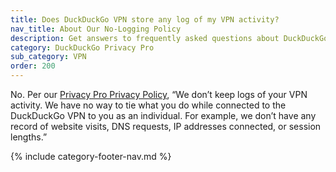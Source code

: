 ```yaml
---
title: Does DuckDuckGo VPN store any log of my VPN activity?
nav_title: About Our No-Logging Policy
description: Get answers to frequently asked questions about DuckDuckGo VPN, which gives you an extra layer of protection online, hiding your location and IP address from the sites you visit.
category: DuckDuckGo Privacy Pro
sub_category: VPN
order: 200
---
```


No. Per our [Privacy Pro Privacy Policy](https://duckduckgo.com/pro/privacy-terms), “We don’t keep logs of your VPN activity. We have no way to tie what you do while connected to the DuckDuckGo VPN to you as an individual. For example, we don’t have any record of website visits, DNS requests, IP addresses connected, or session lengths.”

{% include category-footer-nav.md %}

